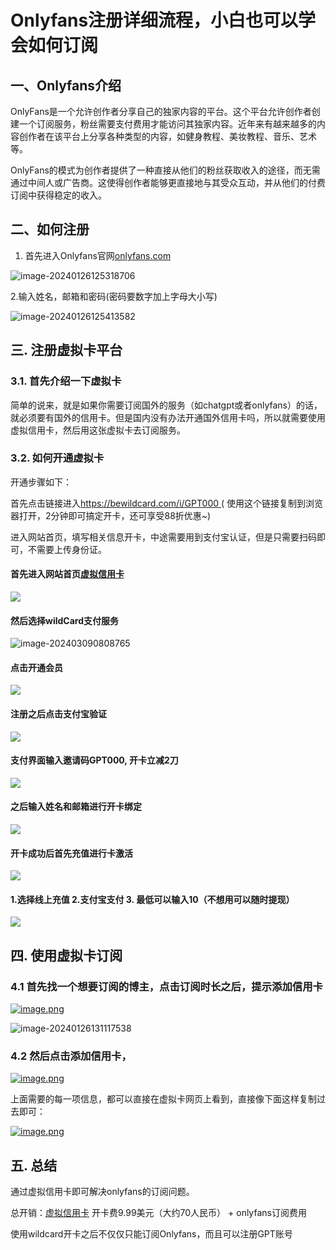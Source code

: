 # Onlyfans注册详细流程，小白也可以学会如何订阅

## 一、Onlyfans介绍

OnlyFans是一个允许创作者分享自己的独家内容的平台。这个平台允许创作者创建一个订阅服务，粉丝需要支付费用才能访问其独家内容。近年来有越来越多的内容创作者在该平台上分享各种类型的内容，如健身教程、美妆教程、音乐、艺术等。

OnlyFans的模式为创作者提供了一种直接从他们的粉丝获取收入的途径，而无需通过中间人或广告商。这使得创作者能够更直接地与其受众互动，并从他们的付费订阅中获得稳定的收入。

## 二、如何注册

1. 首先进入Onlyfans官网[onlyfans.com](https://onlyfans.com/)

![image-20240126125318706](https://gptblog.oss-cn-hangzhou.aliyuncs.com/image/202402221606110.png)

2.输入姓名，邮箱和密码(密码要数字加上字母大小写)

![image-20240126125413582](https://gptblog.oss-cn-hangzhou.aliyuncs.com/image/202402221606123.png)

## 三. **注册虚拟卡平台**

### 3.1. 首先介绍一下虚拟卡

简单的说来，就是如果你需要订阅国外的服务（如chatgpt或者onlyfans）的话，就必须要有国外的信用卡。但是国内没有办法开通国外信用卡吗，所以就需要使用虚拟信用卡，然后用这张虚拟卡去订阅服务。

### 3.2. 如何开通虚拟卡

开通步骤如下：

首先点击链接进入[https://bewildcard.com/i/GPT000 ](https://bewildcard.com/i/GPT000)( 使用这个链接复制到浏览器打开，2分钟即可搞定开卡，还可享受88折优惠~)

进入网站首页，填写相关信息开卡，中途需要用到支付宝认证，但是只需要扫码即可，不需要上传身份证。

#### 首先进入网站首页[虚拟信用卡](https://bewildcard.com/i/GPT000)

![](https://gptblog.oss-cn-hangzhou.aliyuncs.com/image/202403090818516.png)

#### 然后选择wildCard支付服务
![image-202403090808765](https://gptblog.oss-cn-hangzhou.aliyuncs.com/image/202404101622107.png)

#### 点击开通会员
![](https://gptblog.oss-cn-hangzhou.aliyuncs.com/image/202404240807282.png)

#### 注册之后点击支付宝验证
![](https://gptblog.oss-cn-hangzhou.aliyuncs.com/image/202404101626783.png)

#### 支付界面输入邀请码GPT000, 开卡立减2刀
![](https://gptblog.oss-cn-hangzhou.aliyuncs.com/image/202404101627572.png)

#### 之后输入姓名和邮箱进行开卡绑定
![](https://gptblog.oss-cn-hangzhou.aliyuncs.com/image/202404240808129.png)

#### 开卡成功后首先充值进行卡激活
![](https://gptblog.oss-cn-hangzhou.aliyuncs.com/image/202404091648821.png)

#### 1.选择线上充值 2.支付宝支付  3. 最低可以输入10（不想用可以随时提现）
![](https://gptblog.oss-cn-hangzhou.aliyuncs.com/image/202404091652647.png)

## 四. 使用虚拟卡订阅

### 4.1 首先找一个想要订阅的博主，点击订阅时长之后，提示添加信用卡

[![image.png](https://gptblog.oss-cn-hangzhou.aliyuncs.com/image/202402221606699.png)](https://s2.loli.net/2024/01/25/fQNYc8WG4hLkZ9X.png)

![image-20240126131117538](https://gptblog.oss-cn-hangzhou.aliyuncs.com/image/202402221609053.png)

### 4.2 然后点击添加信用卡，

[![image.png](https://gptblog.oss-cn-hangzhou.aliyuncs.com/image/202402221606500.png)](https://s2.loli.net/2024/01/25/hbQ13D4Ga9lUefs.png)

上面需要的每一项信息，都可以直接在虚拟卡网页上看到，直接像下面这样复制过去即可：

[![image.png](https://gptblog.oss-cn-hangzhou.aliyuncs.com/image/202402221606715.png)](https://s2.loli.net/2024/01/25/I7DHqRg5P4JXyvh.png)

## 五. 总结

通过虚拟信用卡即可解决onlyfans的订阅问题。

总开销：[虚拟信用卡](https://bewildcard.com/i/GPT000) 开卡费9.99美元（大约70人民币） + onlyfans订阅费用

使用wildcard开卡之后不仅仅只能订阅Onlyfans，而且可以注册GPT账号





